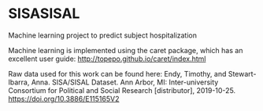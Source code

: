 # SISASISAL
Machine learning project to predict subject hospitalization

Machine learning is implemented using the caret package, which has an excellent user guide: http://topepo.github.io/caret/index.html

Raw data used for this work can be found here: Endy, Timothy, and Stewart-Ibarra, Anna. SISA/SISAL Dataset. Ann Arbor, MI: Inter-university Consortium for Political and Social Research [distributor], 2019-10-25. https://doi.org/10.3886/E115165V2
